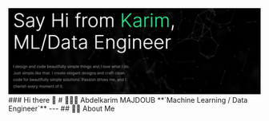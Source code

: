 <!--👋-Banner-->
<center><img alt="Header" src="https://github.com/KarimMAJDOUB/karimmajdoub/blob/main/cover.png"/></center>
### Hi there 👋
# 🧑🏻‍💻 Abdelkarim MAJDOUB
**`Machine Learning / Data Engineer`**
---
## 👨‍💻 About Me

